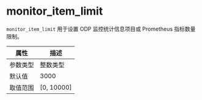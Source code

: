 # monitor_item_limit

`monitor_item_limit` 用于设置 ODP 监控统计信息项目或 Prometheus 指标数量限制。

|  属性    | 描述     |
|----------|---------|
| 参数类型 |   整数类型      |
| 默认值   | 3000     |
| 取值范围 | [0, 10000]  |
